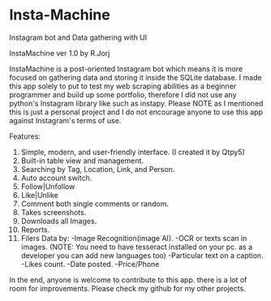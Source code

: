 # Insta-Machine
Instagram bot and Data gathering with UI

InstaMachine ver 1.0
by R.Jorj


InstaMachine is a post-oriented Instagram bot which means it is more focused on gathering data and storing it inside the SQLite database.
I made this app solely to put to test my web scraping abilities as a beginner programmer and build up some portfolio, therefore I did not use any python's Instagram library like such as instapy. Please NOTE as I mentioned this is just a personal project and I do not encourage anyone to use this app against Instagram's terms of use.


Features:
1. Simple, modern, and user-friendly interface. (I created it by Qtpy5)
2. Built-in table view and management.
3. Searching by Tag, Location, Link, and Person.
4. Auto account switch.
5. Follow|Unfollow
6. Like|Unlike
7. Comment both single comments or random.
8. Takes screenshots.
9. Downloads all Images.
10. Reports.
11. Filers Data by:
-Image Recognition(image AI).
-OCR or texts scan in images. (NOTE: You need to have tesseract installed on your pc. as a developer you can add new languages too)
-Particular text on a caption.
-Likes count.
-Date posted.
-Price/Phone
  

In the end, anyone is welcome to contribute to this app. there is a lot of room for improvements. Please check my github for my other projects.
